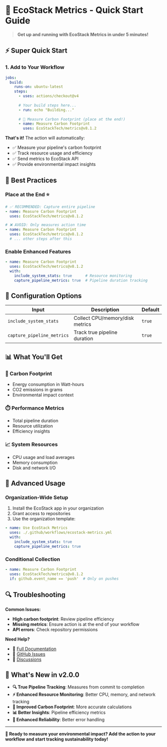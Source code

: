 # 🚀 EcoStack Metrics - Quick Start Guide

> **Get up and running with EcoStack Metrics in under 5 minutes!**

## ⚡ Super Quick Start

### 1. Add to Your Workflow

```yaml
jobs:
  build:
    runs-on: ubuntu-latest
    steps:
      - uses: actions/checkout@v4
      
      # Your build steps here...
      - run: echo "Building..."
      
      # 🌱 Measure Carbon Footprint (place at the end!)
      - name: Measure Carbon Footprint
        uses: EcoStackTech/metrics@v8.1.2
```

**That's it!** The action will automatically:
- ✅ Measure your pipeline's carbon footprint
- ✅ Track resource usage and efficiency
- ✅ Send metrics to EcoStack API
- ✅ Provide environmental impact insights

## 🎯 Best Practices

### **Place at the End** ⭐
```yaml
# ✅ RECOMMENDED: Capture entire pipeline
- name: Measure Carbon Footprint
  uses: EcoStackTech/metrics@v8.1.2

# ❌ AVOID: Only measures action time
- name: Measure Carbon Footprint
  uses: EcoStackTech/metrics@v8.1.2
  # ... other steps after this
```

### **Enable Enhanced Features**
```yaml
- name: Measure Carbon Footprint
  uses: EcoStackTech/metrics@v8.1.2
  with:
    include_system_stats: true      # Resource monitoring
    capture_pipeline_metrics: true  # Pipeline duration tracking
```

## 🔧 Configuration Options

| Input | Description | Default |
|-------|-------------|---------|
| `include_system_stats` | Collect CPU/memory/disk metrics | `true` |
| `capture_pipeline_metrics` | Track true pipeline duration | `true` |

## 📊 What You'll Get

### 🌱 Carbon Footprint
- Energy consumption in Watt-hours
- CO2 emissions in grams
- Environmental impact context

### ⏱️ Performance Metrics
- Total pipeline duration
- Resource utilization
- Efficiency insights

### 📈 System Resources
- CPU usage and load averages
- Memory consumption
- Disk and network I/O

## 🚀 Advanced Usage

### Organization-Wide Setup
1. Install the EcoStack app in your organization
2. Grant access to repositories
3. Use the organization template:

```yaml
- name: Use EcoStack Metrics
  uses: ./.github/workflows/ecostack-metrics.yml
  with:
    include_system_stats: true
    capture_pipeline_metrics: true
```

### Conditional Collection
```yaml
- name: Measure Carbon Footprint
  uses: EcoStackTech/metrics@v8.1.2
  if: github.event_name == 'push'  # Only on pushes
```

## 🔍 Troubleshooting

**Common Issues:**
- **High carbon footprint**: Review pipeline efficiency
- **Missing metrics**: Ensure action is at the end of your workflow
- **API errors**: Check repository permissions

**Need Help?**
- 📖 [Full Documentation](README.md)
- 🐛 [GitHub Issues](https://github.com/EcoStackTech/metrics/issues)
- 💬 [Discussions](https://github.com/EcoStackTech/metrics/discussions)

## 🌟 What's New in v2.0.0

- **🔍 True Pipeline Tracking**: Measures from commit to completion
- **⚡ Enhanced Resource Monitoring**: Better CPU, memory, and network tracking
- **🌱 Improved Carbon Footprint**: More accurate calculations
- **📊 Better Insights**: Pipeline efficiency metrics
- **🔄 Enhanced Reliability**: Better error handling

---

**🌱 Ready to measure your environmental impact? Add the action to your workflow and start tracking sustainability today!**
